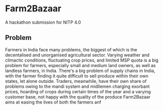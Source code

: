 # Farm2Bazaar
A hackathon submission for NITP 4.0

## Problem
Farmers in India face many problems, the biggest of which is the decentalised and unorganised agricultural sector. Varying weather and climactic conditions, fluctuating crop prices, and limited MSP quota is a big problem for farmers, especially small and medium land owners, as well as landless farmers, in India. There's a big problem of supply chains in India, with the farmer finding it quite difficult to sell produce within their own states, let alone outside.
Traders, meanwhile, have their own share of problems owing to the mandi system and midllemen charging exorbant prices, hoarding of crops during certain times of the year and a varying customer base, not happy with the quality of the produce
Farm2Bazaar aims at easing the lives of both the farmers anf
